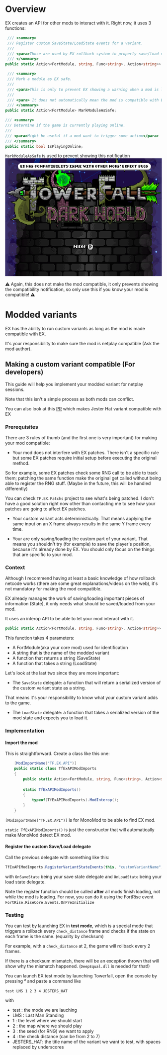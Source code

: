 # Overview

EX creates an API for other mods to interact with it. Right now, it uses 3 functions:

```C#
 /// <summary>
 /// Register custom SaveState/LoadState events for a variant.
 ///
 /// <para>Those are used by EX rollback system to properly save/load variant custom properties</para>
 /// </summary>
public static Action<FortModule, string, Func<string>, Action<string>> RegisterVariantStateEvents;
```

```C#
 /// <summary>
 /// Mark a module as EX safe.
 ///
 /// <para>This is only to prevent EX showing a warning when a mod is loaded.</para>
 ///
 /// <para> It does not automatically mean the mod is compatible with EX and test should be done first. </para>
 /// </summary>
public static Action<FortModule> MarkModuleAsSafe;
```

```C#
/// <summary>
/// Determine if the game is currently playing online.
///
/// <para>Might be useful if a mod want to trigger some action</para>
/// </summary>
public static bool IsPlayingOnline;
```

`MarkModuleAsSafe` is used to prevent showing this notification
![Alt text](images/incompat.png)

⚠ Again, this does not make the mod compatible, it only prevents showing the compatibility notification, so only use this if you know your mod is compatible! ⚠

# Modded variants

EX has the ability to run custom variants as long as the mod is made compatible with EX.

It's your responsibility to make sure the mod is netplay compatible (Ask the mod author).

## Making a custom variant compatible (For developers)

This guide will help you implement your modded variant for netplay sessions.

Note that this isn't a simple process as both mods can conflict.

You can also look at this [PR](https://github.com/FortRise/ExampleFortRiseMod/pull/1) which makes Jester Hat variant compatible with EX

### Prerequisites

There are 3 rules of thumb (and the first one is very important) for making your mod compatible:

- Your mod does not interfere with EX patches. There isn't a specific rule but some EX patches require initial setup before executing the original method.

So for example, some EX patches check some RNG call to be able to track them; patching the same function make the original get called without being able to register the RNG stuff. (Maybe in the future, this will be handled differently)

You can check `TF.EX.Patchs` project to see what's being patched. I don't have a good solution right now other than contacting me to see how your patches are going to affect EX patches.

- Your custom variant acts deterministically. That means applying the same input on an X frame always results in the same Y frame every time.

- Your are only saving/loading the custom part of your variant. That means you shouldn't try (for example) to save the player's position, because it's already done by EX. You should only focus on the things that are specific to your mod.

### Context

Although I recommend having at least a basic knowledge of how rollback netcode works (there are some great explanations/videos on the web), it's not mandatory for making the mod compatible.

EX already manages the work of saving/loading important pieces of information (State), it only needs what should be saved/loaded from your mod.

It uses an interop API to be able to let your mod interact with it.

```C#
public static Action<FortModule, string, Func<string>, Action<string>> RegisterVariantStateEvents;
```

This function takes 4 parameters:

- A FortModule(aka your core mod) used for identification
- A string that is the name of the modded variant
- A function that returns a string (SaveState)
- A function that takes a string (LoadState)

Let's look at the last two since they are more important:

- The ```SaveState``` delegate: a function that will return a serialized version of the custom variant state as a string.

That means it's your responsibility to know what your custom variant adds to the game.

- The ```LoadState``` delegate: a function that takes a serialized version of the mod state and expects you to load it.

### Implementation

#### Import the mod

This is straightforward. Create a class like this one:

```C#
    [ModImportName("TF.EX.API")]
    public static class TfExAPIModImports
    {
        public static Action<FortModule, string, Func<string>, Action<string>> RegisterVariantStateEvents;

        static TfExAPIModImports()
        {
            typeof(TfExAPIModImports).ModInterop();
        }
    }
```

`[ModImportName("TF.EX.API")]` is for MonoMod to be able to find EX mod.

`static TfExAPIModImports()` is just the constructor that will automatically make MonoMod detect EX mod.

#### Register the custom Save/Load delegate

Call the previous delegate with something like this:

```C#
TfExAPIModImports.RegisterVariantStateEvents(this, "customVariantName", OnSaveState, OnLoadState);
```

with ```OnSaveState``` being your save state delegate and ```OnLoadState``` being your load state delegate.

Note the register function should be called **after** all mods finish loading, not while the mod is loading.
For now, you can do it using the FortRise event `FortRise.RiseCore.Events.OnPreInitialize`

### Testing

You can test by launching EX in **test mode**, which is a special mode that triggers a rollback every ```check_distance``` frame and checks if the state on each frame is the same. (equality by checksum)

For example, with a ```check_distance``` at 2, the game will rollback every 2 frames.

If there is a checksum mismatch, there will be an exception thrown that will show why the mismatch happened. (```DeepEqual.dll``` is needed for that!)

You can launch EX test mode by launching Towerfall, open the console by pressing ² and paste a command like

`test LMS 1 2 3 4 JESTERS_HAT`

with

- test : the mode we are lauching
- LMS : Last Man Standing
- 1 : the level where we should start
- 2 : the map where we should play
- 3 : the seed (for RNG) we want to apply
- 4 : the check distance (can be from 2 to 7)
- JESTERS_HAT: the title name of the variant we want to test, with spaces replaced by underscores
